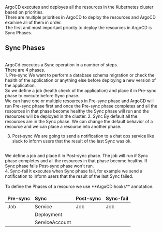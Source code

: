 ArgoCD executes and deployes all the resources in the Kubernetes cluster based on priorities.
<br>
There are multiple priorities in ArgoCD to deploy the resources and ArgoCD examine all of them in order.
<br>
The first and most important priority to deploy the resources in ArgoCD is Sync Phases.

## Sync Phases
<br>
ArgoCd executes a Sync operation in a number of steps.
<br>
There are 4 phases.
<br>
1. Pre-sync
We want to perform a database schema migration or check the health of the application or anything else before deploying a new version of the application.
<br>
So we define a job (health check of the application) and place it in Pre-sync phase to execute before Sync phase.
<br>
We can have one or multiple resources in Pre-sync phase and ArgoCD will run Pre-sync phase first and once the Pre-sync phase completes and all the resources in that phase become healthy the Sync phase will run and the resources will be deployed in the cluster.
2. Sync
By default all the resources are in the Sync phase. We can change the default behavior of a resource and we can place a resource into another phase.
<br>

3. Post-sync
We are going to send a notification to a chat ops service like slack to inform  users that the result of the last Sync was ok.
<br>
We define a job and place it in Post-sync phase. The job will run if Sync phase completes and all the resources in that phase become healthy. If Sync phase fails Post-sync phase won't run.
<br>
4. Sync-fail
It executes when Sync phase fail, for example we send a notification to inform users that the result of the last Sync failed.
<br>
<br>
To define the Phases of a resource we use **ArgoCD hooks** annotation.
<br>

| Pre-sync   | Sync          | Post-sync  | Sync-fail|
| :----------| :-------------| :----------| :------- |
| Job        | Service       | Job        | Job      |
|            | Deployment    |            |          |
|            | ServiceAccount|            |          |